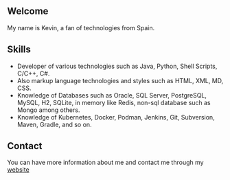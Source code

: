 ## Welcome

My name is Kevin, a fan of technologies from Spain.

## Skills

* Developer of various technologies such as Java, Python, Shell Scripts, C/C++, C#.
* Also markup language technologies and styles such as HTML, XML, MD, CSS.
* Knowledge of Databases such as Oracle, SQL Server, PostgreSQL, MySQL, H2, SQLite, in memory like Redis, non-sql database such as Mongo among others.
* Knowledge of Kubernetes, Docker, Podman, Jenkins, Git, Subversion, Maven, Gradle, and so on.

## Contact

You can have more information about me and contact me through my [website](https://kevinpiña.es)
